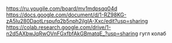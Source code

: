 https://ru.yougile.com/board/mv1mdpsqq04d
https://docs.google.com/document/d/1-RZ98KG-zA5Iu280DaotLrspufq2b5nph2jlgIA-Xxc/edit?usp=sharing
https://colab.research.google.com/drive/1-n2d5AXbwJqRwOVnFGxfbfAkGBmatqE_?usp=sharing гугл колаб
